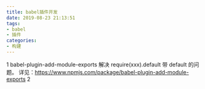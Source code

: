 ```yaml
---
title: babel插件开发
date: 2019-08-23 21:13:51
tags:
- babel
- 插件
categories: 
- 构建
---
```


1 babel-plugin-add-module-exports  解决 require(xxx).default 带 default 的问题。
详见：https://www.npmjs.com/package/babel-plugin-add-module-exports
2